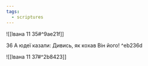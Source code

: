 ```yaml
---
tags:
  - scriptures
---
```


![[Івана 11 35#^9ae21f]]

36 А юдеї казали: Дивись, як кохав Він його! ^eb236d

![[Івана 11 37#^2b8423]]